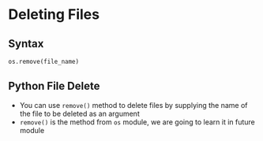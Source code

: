 # Deleting Files

## Syntax

```python
os.remove(file_name)
```

## Python File Delete

- You can use `remove()` method to delete files by supplying the name of the file to be deleted as an argument
- `remove()` is the method from `os` module, we are going to learn it in future module